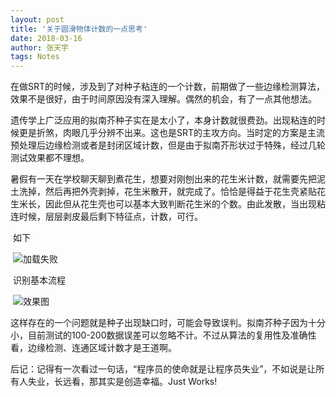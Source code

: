 ```yaml
---
layout: post
title: '关于圆滑物体计数的一点思考'
date: 2018-03-16
author: 张天宇
tags: Notes
---
```


​	在做SRT的时候，涉及到了对种子粘连的一个计数，前期做了一些边缘检测算法，效果不是很好，由于时间原因没有深入理解。偶然的机会，有了一点其他想法。

​	遗传学上广泛应用的拟南芥种子实在是太小了，本身计数就很费劲。出现粘连的时候更是折煞，肉眼几乎分辨不出来。这也是SRT的主攻方向。当时定的方案是主流预处理后边缘检测或者是封闭区域计数，但是由于拟南芥形状过于特殊，经过几轮测试效果都不理想。

​	暑假有一天在学校聊天聊到煮花生，想要对刚刨出来的花生米计数，就需要先把泥土洗掉，然后再把外壳剥掉，花生米散开，就完成了。恰恰是得益于花生壳紧贴花生米长，因此但从花生壳也可以基本大致判断花生米的个数。由此发散，当出现粘连时候，层层剥皮最后剩下特征点，计数，可行。

​	如下

​	![加载失败](https://raw.githubusercontent.com/ztygalaxy/ztygalaxy.github.io/master/images/qlz_al.jpg)

​	识别基本流程

​	![效果图](https://raw.githubusercontent.com/ztygalaxy/ztygalaxy.github.io/master/images/qlz_lc.jpg)

​	这样存在的一个问题就是种子出现缺口时，可能会导致误判。拟南芥种子因为十分小，目前测试的100-200数据误差可以忽略不计。不过从算法的复用性及准确性看，边缘检测、连通区域计数才是王道啊。

​	后记：记得有一次看过一句话，“程序员的使命就是让程序员失业”，不如说是让所有人失业，长远看，那其实是创造幸福。
​		Just Works!